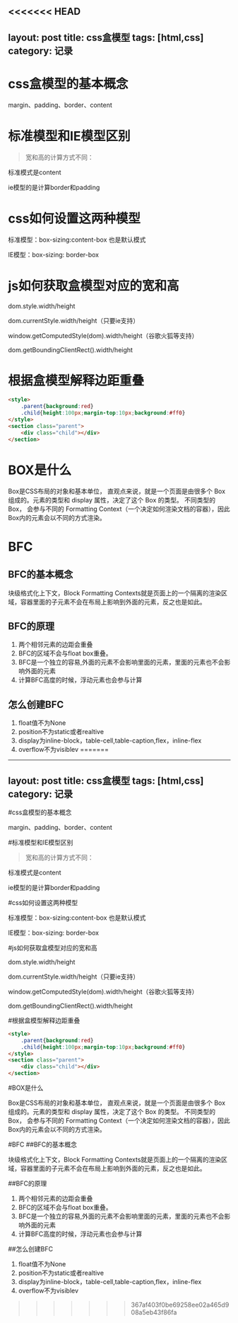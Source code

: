 <<<<<<< HEAD
---
layout: post
title: css盒模型
tags: [html,css]
category: 记录
---

# css盒模型的基本概念

margin、padding、border、content

# 标准模型和IE模型区别

>宽和高的计算方式不同：

标准模式是content

ie模型的是计算border和padding


<!-- more -->


# css如何设置这两种模型

标准模型：box-sizing:content-box 也是默认模式

IE模型：box-sizing: border-box


# js如何获取盒模型对应的宽和高

dom.style.width/height

dom.currentStyle.width/height（只要ie支持）

window.getComputedStyle(dom).width/height（谷歌火狐等支持）

dom.getBoundingClientRect().width/height

# 根据盒模型解释边距重叠

```html
<style>
    .parent{background:red}
    .child{height:100px;margin-top:10px;background:#ff0}
</style>
<section class="parent">
    <div class="child"></div>
</section>
```

# BOX是什么

Box是CSS布局的对象和基本单位， 直观点来说，就是一个页面是由很多个 Box 组成的。元素的类型和 display 属性，决定了这个 Box 的类型。 不同类型的 Box， 会参与不同的 Formatting Context（一个决定如何渲染文档的容器），因此Box内的元素会以不同的方式渲染。

# BFC
## BFC的基本概念

块级格式化上下文，Block Formatting Contexts就是页面上的一个隔离的渲染区域，容器里面的子元素不会在布局上影响到外面的元素，反之也是如此。

## BFC的原理

1. 两个相邻元素的边距会重叠
2. BFC的区域不会与float box重叠。
3. BFC是一个独立的容易,外面的元素不会影响里面的元素，里面的元素也不会影响外面的元素
4. 计算BFC高度的时候，浮动元素也会参与计算

## 怎么创建BFC

1. float值不为None
2. position不为static或者realtive
3. display为inline-block，table-cell,table-caption,flex，inline-flex 
4. overflow不为visiblev
=======
---
layout: post
title: css盒模型
tags: [html,css]
category: 记录
---

#css盒模型的基本概念

margin、padding、border、content

#标准模型和IE模型区别

>宽和高的计算方式不同：

标准模式是content

ie模型的是计算border和padding

#css如何设置这两种模型

标准模型：box-sizing:content-box 也是默认模式

IE模型：box-sizing: border-box

#js如何获取盒模型对应的宽和高

dom.style.width/height

dom.currentStyle.width/height（只要ie支持）

window.getComputedStyle(dom).width/height（谷歌火狐等支持）

dom.getBoundingClientRect().width/height

#根据盒模型解释边距重叠

```html
<style>
    .parent{background:red}
    .child{height:100px;margin-top:10px;background:#ff0}
</style>
<section class="parent">
    <div class="child"></div>
</section>
```

#BOX是什么

Box是CSS布局的对象和基本单位， 直观点来说，就是一个页面是由很多个 Box 组成的。元素的类型和 display 属性，决定了这个 Box 的类型。 不同类型的 Box， 会参与不同的 Formatting Context（一个决定如何渲染文档的容器），因此Box内的元素会以不同的方式渲染。

#BFC
##BFC的基本概念

块级格式化上下文，Block Formatting Contexts就是页面上的一个隔离的渲染区域，容器里面的子元素不会在布局上影响到外面的元素，反之也是如此。

##BFC的原理

1. 两个相邻元素的边距会重叠
2. BFC的区域不会与float box重叠。
3. BFC是一个独立的容易,外面的元素不会影响里面的元素，里面的元素也不会影响外面的元素
4. 计算BFC高度的时候，浮动元素也会参与计算

##怎么创建BFC

1. float值不为None
2. position不为static或者realtive
3. display为inline-block，table-cell,table-caption,flex，inline-flex 
4. overflow不为visiblev
>>>>>>> 367af403f0be69258ee02a465d908a5eb43f86fa
